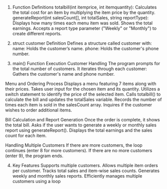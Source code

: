 1. Function Definitions
totalbill(int itemprice, int itemquantity):
Calculates the total cost for an item by multiplying the item price by the quantity.
generateReport(int salesCount[], int totalSales, string reportType):
Displays how many times each menu item was sold.
Shows the total earnings.
Accepts a report type parameter ("Weekly" or "Monthly") to create different reports.

2. struct customer Definition
Defines a structure called customer with:
name: Holds the customer’s name.
phone: Holds the customer's phone number.

3. main() Function Execution
Customer Handling
The program prompts for the total number of customers.
It iterates through each customer:
Gathers the customer's name and phone number.

Menu and Ordering Process
Displays a menu featuring 7 items along with their prices.
Takes user input for the chosen item and its quantity.
Utilizes a switch statement to identify the price of the selected item.
Calls totalbill() to calculate the bill and updates the totalSales variable.
Records the number of times each item is sold in the salesCount array.
Inquires if the customer wishes to order additional items.

Bill Calculation and Report Generation
Once the order is complete, it shows the total bill.
Asks if the user wants to generate a weekly or monthly sales report using generateReport().
Displays the total earnings and the sales count for each item.

Handling Multiple Customers
If there are more customers, the loop continues (enter 8 for more customers).
If there are no more customers (enter 9), the program ends.

4. Key Features
Supports multiple customers.
Allows multiple item orders per customer.
Tracks total sales and item-wise sales counts.
Generates weekly and monthly sales reports.
Efficiently manages multiple customers using a loop
